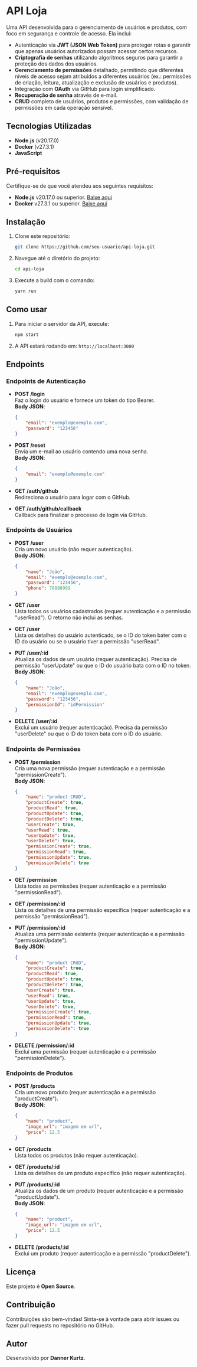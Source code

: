 # API Loja

Uma API desenvolvida para o gerenciamento de usuários e produtos, com foco em segurança e controle de acesso. Ela inclui:

-   Autenticação via **JWT (JSON Web Token)** para proteger rotas e garantir que apenas usuários autorizados possam acessar certos recursos.
-   **Criptografia de senhas** utilizando algoritmos seguros para garantir a proteção dos dados dos usuários.
-   **Gerenciamento de permissões** detalhado, permitindo que diferentes níveis de acesso sejam atribuídos a diferentes usuários (ex.: permissões de criação, leitura, atualização e exclusão de usuários e produtos).
-   Integração com **OAuth** via GitHub para login simplificado.
-   **Recuperação de senha** através de e-mail.
-   **CRUD** completo de usuários, produtos e permissões, com validação de permissões em cada operação sensível.

## Tecnologias Utilizadas

-   **Node.js** (v20.17.0)
-   **Docker** (v27.3.1)
-   **JavaScript**

## Pré-requisitos

Certifique-se de que você atendeu aos seguintes requisitos:

-   **Node.js** v20.17.0 ou superior. [Baixe aqui](https://nodejs.org/)
-   **Docker** v27.3.1 ou superior. [Baixe aqui](https://www.docker.com/)

## Instalação

1. Clone este repositório:

    ```bash
    git clone https://github.com/seu-usuario/api-loja.git
    ```

2. Navegue até o diretório do projeto:

    ```bash
    cd api-loja
    ```

3. Execute a build com o comando:

    ```bash
    yarn run
    ```

## Como usar

1. Para iniciar o servidor da API, execute:

    ```bash
    npm start
    ```

2. A API estará rodando em: `http://localhost:3000`

## Endpoints

### Endpoints de Autenticação

-   **POST /login**  
    Faz o login do usuário e fornece um token do tipo Bearer.  
    **Body JSON**:

    ```json
    {
        "email": "exemplo@exemplo.com",
        "password": "123456"
    }
    ```

-   **POST /reset**  
    Envia um e-mail ao usuário contendo uma nova senha.  
    **Body JSON**:

    ```json
    {
        "email": "exemplo@exemplo.com"
    }
    ```

-   **GET /auth/github**  
    Redireciona o usuário para logar com o GitHub.

-   **GET /auth/github/callback**  
    Callback para finalizar o processo de login via GitHub.

### Endpoints de Usuários

-   **POST /user**  
    Cria um novo usuário (não requer autenticação).  
    **Body JSON**:

    ```json
    {
        "name": "João",
        "email": "exemplo@exemplo.com",
        "password": "123456",
        "phone": 78888999
    }
    ```

-   **GET /user**  
    Lista todos os usuários cadastrados (requer autenticação e a permissão "userRead"). O retorno não inclui as senhas.

-   **GET /user**  
    Lista os detalhes do usuário autenticado, se o ID do token bater com o ID do usuário ou se o usuário tiver a permissão "userRead".

-   **PUT /user/:id**  
    Atualiza os dados de um usuário (requer autenticação). Precisa de permissão "userUpdate" ou que o ID do usuário bata com o ID no token.  
    **Body JSON**:

    ```json
    {
        "name": "João",
        "email": "exemplo@exemplo.com",
        "password": "123456",
        "permissionId": "idPermission"
    }
    ```

-   **DELETE /user/:id**  
    Exclui um usuário (requer autenticação). Precisa da permissão "userDelete" ou que o ID do token bata com o ID do usuário.

### Endpoints de Permissões

-   **POST /permission**  
    Cria uma nova permissão (requer autenticação e a permissão "permissionCreate").  
    **Body JSON**:

    ```json
    {
        "name": "product CRUD",
        "productCreate": true,
        "productRead": true,
        "productUpdate": true,
        "productDelete": true,
        "userCreate": true,
        "userRead": true,
        "userUpdate": true,
        "userDelete": true,
        "permissionCreate": true,
        "permissionRead": true,
        "permissionUpdate": true,
        "permissionDelete": true
    }
    ```

-   **GET /permission**  
    Lista todas as permissões (requer autenticação e a permissão "permissionRead").

-   **GET /permission/:id**  
    Lista os detalhes de uma permissão específica (requer autenticação e a permissão "permissionRead").

-   **PUT /permission/:id**  
    Atualiza uma permissão existente (requer autenticação e a permissão "permissionUpdate").  
    **Body JSON**:

    ```json
    {
        "name": "product CRUD",
        "productCreate": true,
        "productRead": true,
        "productUpdate": true,
        "productDelete": true,
        "userCreate": true,
        "userRead": true,
        "userUpdate": true,
        "userDelete": true,
        "permissionCreate": true,
        "permissionRead": true,
        "permissionUpdate": true,
        "permissionDelete": true
    }
    ```

-   **DELETE /permission/:id**  
    Exclui uma permissão (requer autenticação e a permissão "permissionDelete").

### Endpoints de Produtos

-   **POST /products**  
    Cria um novo produto (requer autenticação e a permissão "productCreate").  
    **Body JSON**:

    ```json
    {
        "name": "product",
        "image_url": "imagem em url",
        "price": 12.5
    }
    ```

-   **GET /products**  
    Lista todos os produtos (não requer autenticação).

-   **GET /products/:id**  
    Lista os detalhes de um produto específico (não requer autenticação).

-   **PUT /products/:id**  
    Atualiza os dados de um produto (requer autenticação e a permissão "productUpdate").  
    **Body JSON**:

    ```json
    {
        "name": "product",
        "image_url": "imagem em url",
        "price": 12.5
    }
    ```

-   **DELETE /products/:id**  
    Exclui um produto (requer autenticação e a permissão "productDelete").

## Licença

Este projeto é **Open Source**.

## Contribuição

Contribuições são bem-vindas! Sinta-se à vontade para abrir issues ou fazer pull requests no repositório no GitHub.

## Autor

Desenvolvido por **Danner Kurtz**.
